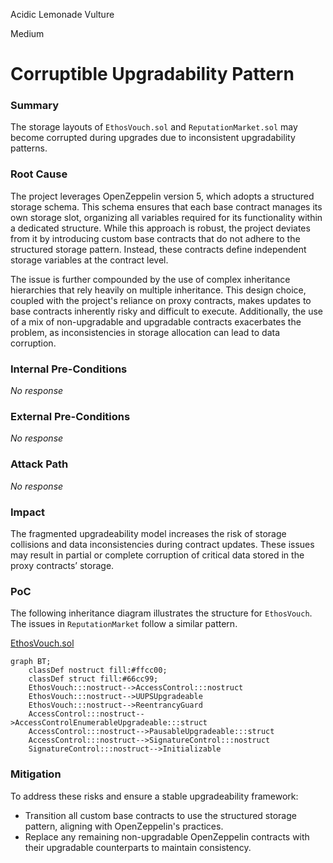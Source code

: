 Acidic Lemonade Vulture

Medium

# Corruptible Upgradability Pattern

### Summary

The storage layouts of `EthosVouch.sol` and `ReputationMarket.sol` may become corrupted during upgrades due to inconsistent upgradability patterns.

### Root Cause

The project leverages OpenZeppelin version 5, which adopts a structured storage schema. This schema ensures that each base contract manages its own storage slot, organizing all variables required for its functionality within a dedicated structure. While this approach is robust, the project deviates from it by introducing custom base contracts that do not adhere to the structured storage pattern. Instead, these contracts define independent storage variables at the contract level.

The issue is further compounded by the use of complex inheritance hierarchies that rely heavily on multiple inheritance. This design choice, coupled with the project's reliance on proxy contracts, makes updates to base contracts inherently risky and difficult to execute. Additionally, the use of a mix of non-upgradable and upgradable contracts exacerbates the problem, as inconsistencies in storage allocation can lead to data corruption.

### Internal Pre-Conditions

_No response_

### External Pre-Conditions

_No response_

### Attack Path

_No response_

### Impact

The fragmented upgradeability model increases the risk of storage collisions and data inconsistencies during contract updates. These issues may result in partial or complete corruption of critical data stored in the proxy contracts’ storage.

### PoC

The following inheritance diagram illustrates the structure for `EthosVouch`. The issues in `ReputationMarket` follow a similar pattern.

[EthosVouch.sol](https://github.com/sherlock-audit/2024-11-ethos-network-ii/blob/57c02df7c56f0b18c681a89ebccc28c86c72d8d8/ethos/packages/contracts/contracts/EthosVouch.sol#L67-L67)

```mermaid
graph BT;
    classDef nostruct fill:#ffcc00;
    classDef struct fill:#66cc99;
    EthosVouch:::nostruct-->AccessControl:::nostruct
    EthosVouch:::nostruct-->UUPSUpgradeable
    EthosVouch:::nostruct-->ReentrancyGuard
    AccessControl:::nostruct-->AccessControlEnumerableUpgradeable:::struct
    AccessControl:::nostruct-->PausableUpgradeable:::struct
    AccessControl:::nostruct-->SignatureControl:::nostruct
    SignatureControl:::nostruct-->Initializable
```

### Mitigation

To address these risks and ensure a stable upgradeability framework:
- Transition all custom base contracts to use the structured storage pattern, aligning with OpenZeppelin's practices.
- Replace any remaining non-upgradable OpenZeppelin contracts with their upgradable counterparts to maintain consistency.